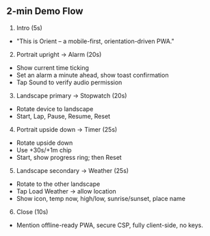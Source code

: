 ## 2-min Demo Flow

1) Intro (5s)
- "This is Orient – a mobile-first, orientation-driven PWA."

2) Portrait upright → Alarm (20s)
- Show current time ticking
- Set an alarm a minute ahead, show toast confirmation
- Tap Sound to verify audio permission

3) Landscape primary → Stopwatch (20s)
- Rotate device to landscape
- Start, Lap, Pause, Resume, Reset

4) Portrait upside down → Timer (25s)
- Rotate upside down
- Use +30s/+1m chip
- Start, show progress ring; then Reset

5) Landscape secondary → Weather (25s)
- Rotate to the other landscape
- Tap Load Weather → allow location
- Show icon, temp now, high/low, sunrise/sunset, place name

6) Close (10s)
- Mention offline-ready PWA, secure CSP, fully client-side, no keys.